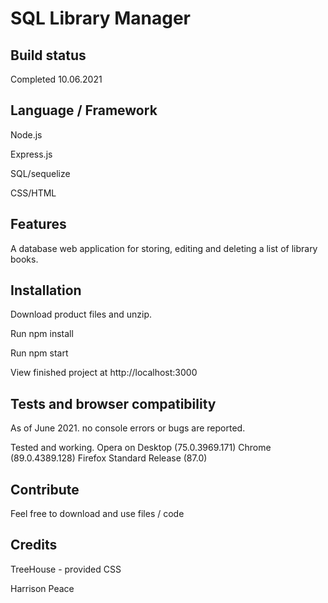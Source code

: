 # SQL Library Manager

## Build status

Completed 10.06.2021

## Language / Framework

Node.js

Express.js

SQL/sequelize

CSS/HTML

## Features
A database web application for storing, editing and deleting a list of library books.

## Installation

Download product files and unzip.

Run npm install

Run npm start

View finished project at http://localhost:3000

## Tests and browser compatibility

As of June 2021. no console errors or bugs are reported.

Tested and working. Opera on Desktop (75.0.3969.171) Chrome (89.0.4389.128) Firefox Standard Release (87.0)

## Contribute
Feel free to download and use files / code 

## Credits
TreeHouse - provided CSS

Harrison Peace
